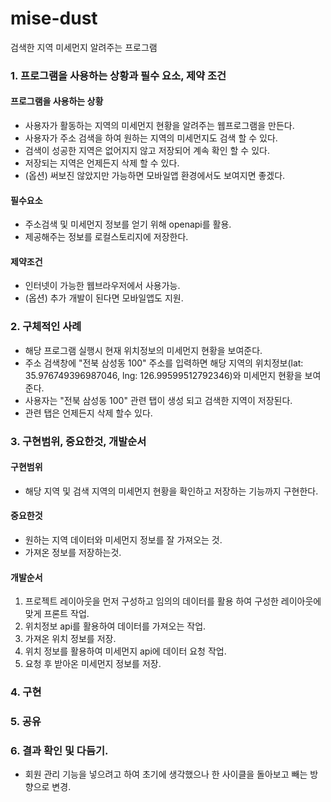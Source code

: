 # mise-dust
검색한 지역 미세먼지 알려주는 프로그램


### 1. 프로그램을 사용하는 상황과 필수 요소, 제약 조건
  #### 프로그램을 사용하는 상황
  - 사용자가 활동하는 지역의 미세먼지 현황을 알려주는 웹프로그램을 만든다.
  - 사용자가 주소 검색을 하여 원하는 지역의 미세먼지도 검색 할 수 있다.
  - 검색이 성공한 지역은 없어지지 않고 저장되어 계속 확인 할 수 있다.
  - 저장되는 지역은 언제든지 삭제 할 수 있다.
  - (옵션) 써보진 않았지만 가능하면 모바일앱 환경에서도 보여지면 좋겠다.
  
  #### 필수요소 
  - 주소검색 및 미세먼지 정보를 얻기 위해 openapi를 활용.
  - 제공해주는 정보를 로컬스토리지에 저장한다.
  
  #### 제약조건
  - 인터넷이 가능한 웹브라우저에서 사용가능.
  - (옵션) 추가 개발이 된다면 모바일앱도 지원.
  
  
### 2. 구체적인 사례
 - 해당 프로그램 실행시 현재 위치정보의 미세먼지 현황을 보여준다.
 - 주소 검색창에 "전북 삼성동 100" 주소를 입력하면 해당 지역의 위치정보(lat: 35.976749396987046, lng: 126.99599512792346)와 미세먼지 현황을 보여준다.
 - 사용자는 "전북 삼성동 100" 관련 탭이 생성 되고 검색한 지역이 저장된다.
 - 관련 탭은 언제든지 삭제 할수 있다.
 
### 3. 구현범위, 중요한것, 개발순서
 #### 구현범위
 - 해당 지역 및 검색 지역의 미세먼지 현황을 확인하고 저장하는 기능까지 구현한다.
 #### 중요한것
 - 원하는 지역 데이터와 미세먼지 정보를 잘 가져오는 것.
 - 가져온 정보를 저장하는것.
 #### 개발순서
 1. 프로젝트 레이아웃을 먼저 구성하고 임의의 데이터를 활용 하여 구성한 레이아웃에 맞게 프론트 작업.
 2. 위치정보 api를 활용하여 데이터를 가져오는 작업.
 3. 가져온 위치 정보를 저장.
 4. 위치 정보를 활용하여 미세먼지 api에 데이터 요청 작업.
 5. 요청 후 받아온 미세먼지 정보를 저장.
  
### 4. 구현
### 5. 공유
### 6. 결과 확인 및 다듬기.
 - 회원 관리 기능을 넣으려고 하여 초기에 생각했으나 한 사이클을 돌아보고 빼는 방향으로 변경.
